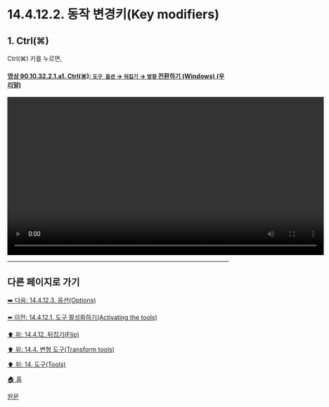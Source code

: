 # 14.4.12.2. 동작 변경키(Key modifiers)

<a id="14-04-12-02-s1"></a>

## 1. Ctrl(⌘)
Ctrl(⌘) 키를 누르면, 

<a id="90-10-32-02-01-a1"></a>

#### [영상 90.10.32.2.1.a1. Ctrl(⌘): `도구 옵션` → `뒤집기` → `방향` 전환하기 (Windows) (우리말)](./90-10-32-02-01-toggle_direction.md#90-10-32-02-01-a1)
<video controls="controls" width="720" src="https://github.com/wonder13662/gimp/assets/15767104/4a1c3841-8f2d-4a38-a44b-1bd0974faaa9"></video>

***

## 다른 페이지로 가기

[➡️ 다음: 14.4.12.3. 옵션(Options)](./14-04-12-03-options.md)

[⬅️ 이전: 14.4.12.1. 도구 활성화하기(Activating the tools)](./14-04-12-01-activating_the_tool.md)

[⬆️ 위: 14.4.12. 뒤집기(Flip)](./14-04-12-00-flip.md)

[⬆️ 위: 14.4. 변형 도구(Transform tools)](./14-04-00-transform-tools.md)

[⬆️ 위: 14. 도구(Tools)](./14-00-tools.md)

[🏠 홈](./00-home.md)

[원문](https://docs.gimp.org/2.10/ko/gimp-tool-flip.html#idm16134)